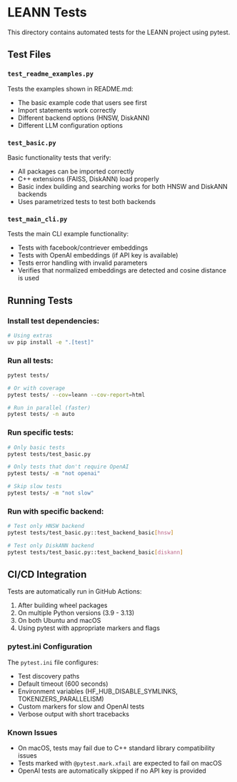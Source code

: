 # LEANN Tests

This directory contains automated tests for the LEANN project using pytest.

## Test Files

### `test_readme_examples.py`
Tests the examples shown in README.md:
- The basic example code that users see first
- Import statements work correctly
- Different backend options (HNSW, DiskANN)
- Different LLM configuration options

### `test_basic.py`
Basic functionality tests that verify:
- All packages can be imported correctly
- C++ extensions (FAISS, DiskANN) load properly
- Basic index building and searching works for both HNSW and DiskANN backends
- Uses parametrized tests to test both backends

### `test_main_cli.py`
Tests the main CLI example functionality:
- Tests with facebook/contriever embeddings
- Tests with OpenAI embeddings (if API key is available)
- Tests error handling with invalid parameters
- Verifies that normalized embeddings are detected and cosine distance is used

## Running Tests

### Install test dependencies:
```bash
# Using extras
uv pip install -e ".[test]"
```

### Run all tests:
```bash
pytest tests/

# Or with coverage
pytest tests/ --cov=leann --cov-report=html

# Run in parallel (faster)
pytest tests/ -n auto
```

### Run specific tests:
```bash
# Only basic tests
pytest tests/test_basic.py

# Only tests that don't require OpenAI
pytest tests/ -m "not openai"

# Skip slow tests
pytest tests/ -m "not slow"
```

### Run with specific backend:
```bash
# Test only HNSW backend
pytest tests/test_basic.py::test_backend_basic[hnsw]

# Test only DiskANN backend
pytest tests/test_basic.py::test_backend_basic[diskann]
```

## CI/CD Integration

Tests are automatically run in GitHub Actions:
1. After building wheel packages
2. On multiple Python versions (3.9 - 3.13)
3. On both Ubuntu and macOS
4. Using pytest with appropriate markers and flags

### pytest.ini Configuration

The `pytest.ini` file configures:
- Test discovery paths
- Default timeout (600 seconds)
- Environment variables (HF_HUB_DISABLE_SYMLINKS, TOKENIZERS_PARALLELISM)
- Custom markers for slow and OpenAI tests
- Verbose output with short tracebacks

### Known Issues

- On macOS, tests may fail due to C++ standard library compatibility issues
- Tests marked with `@pytest.mark.xfail` are expected to fail on macOS
- OpenAI tests are automatically skipped if no API key is provided
